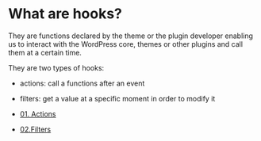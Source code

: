 # What are hooks?

They are functions declared by the theme or the plugin developer enabling us to interact with the WordPress core, themes or other plugins and call them at a certain time. 

They are two types of hooks: 
- actions: call a functions after an event 
- filters: get a value at a specific moment in order to modify it

- [01. Actions](/actions)
- [02.Filters](/filter)
